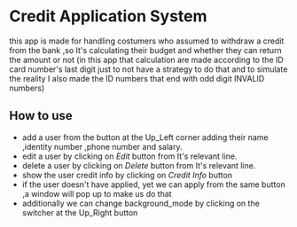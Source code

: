 # Credit Application System
this app is made for handling costumers who assumed to withdraw a credit
from the bank ,so It's calculating their budget and whether they can  return the amount or not
(in this app that calculation are made according to the ID card number's last digit just to not have a strategy to do that
and to simulate the reality I also made the ID numbers that end with odd digit INVALID numbers)

## How to use
- add a user from the button at the Up_Left corner adding their name ,identity number ,phone number and salary.
- edit a user by clicking on *Edit* button from It's relevant line. 
- delete a user by clicking on *Delete* button from It's relevant line.
- show the user credit info by clicking on *Credit Info* button 
- if the user doesn't have applied, yet we can apply from the same button ,a window will pop up to make us do that
- additionally we can change background_mode by clicking on the switcher at the Up_Right button


